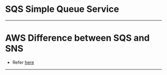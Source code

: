 # SQS Simple Queue Service

------
# AWS Difference between SQS and SNS
* Refer [here](../sqs-vs-sns.md)
------